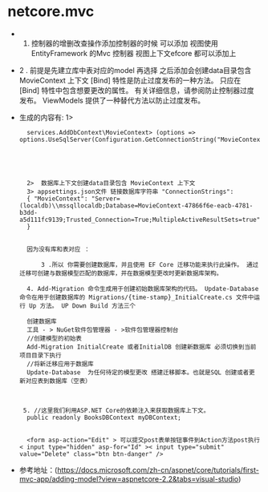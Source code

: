 # netcore.mvc
 + 1. 控制器的增删改查操作添加控制器的时候 可以添加 视图使用EntityFramework 的Mvc 控制器 视图上下文efcore 都可以添加上 
 
 + 2 . 前提是先建立库中表对应的model 再选择 之后添加会创建data目录包含 MovieContext 上下文 [Bind] 特性是防止过度发布的一种方法。 只应在 [Bind] 特性中包含想要更改的属性。 有关详细信息，请参阅防止控制器过度发布。 ViewModels 提供了一种替代方法以防止过度发布。
    
+ 生成的内容有: 1> 
       
        services.AddDbContext\MovieContext> (options => options.UseSqlServer(Configuration.GetConnectionString("MovieContext")));
        
    

   
   
        2>  数据库上下文创建data目录包含 MovieContext 上下文
        3> appsettings.json文件 链接数据库字符串 "ConnectionStrings": 
        { "MovieContext": "Server=(localdb)\\mssqllocaldb;Database=MovieContext-47866f6e-eacb-4781-b3dd-     a5d111fc9139;Trusted_Connection=True;MultipleActiveResultSets=true"
        }
    

        因为没有库和表对应 ：
       
            3 .所以 你需要创建数据库，并且使用 EF Core 迁移功能来执行此操作。 通过迁移可创建与数据模型匹配的数据库，并在数据模型更改时更新数据库架构。
       
        4. Add-Migration 命令生成用于创建初始数据库架构的代码。 Update-Database 命令在用于创建数据库的 Migrations/{time-stamp}_InitialCreate.cs 文件中运行 Up 方法。 UP Down Build 方法三个
   
        创建数据库
        工具 - > NuGet软件包管理器 - >软件包管理器控制台
        //创建模型的初始表
        Add-Migration InitialCreate 或者InitialDB 创建新数据库 必须切换到当前项目目录下执行
        //将新迁移应用于数据库
        Update-Database  为任何待定的模型更改 搭建迁移脚本。也就是SQL 创建或者更新对应表到数据库（空表）


  
       5. //这里我们利用ASP.NET Core的依赖注入来获取数据库上下文。
        public readonly BooksDBContext myDBContext;

  
        <form asp-action="Edit" > 可以提交post表单按钮事件到Action方法post执行 < input type="hidden" asp-for="Id" >< input type="submit" value="Delete" class="btn btn-danger" />
   
+ 参考地址：(https://docs.microsoft.com/zh-cn/aspnet/core/tutorials/first-mvc-app/adding-model?view=aspnetcore-2.2&tabs=visual-studio)
